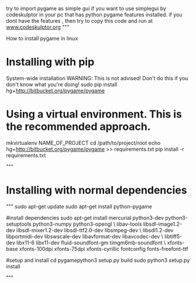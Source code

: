 
try to import pygame as simple gui if you want to use simplegui by codeskulptor in your pc that
has python pygame features installed.
if you dont have the features , then try to copy this code and run at www.codeskulptor.org
"""




How to install pygame in linux

# Installing with pip

System-wide installation WARNING: This is not advised! Don't do this if you don't know what you're doing!
sudo pip install hg+http://bitbucket.org/pygame/pygame
 
 
# Using a virtual environment. This is the recommended approach.
mkvirtualenv NAME_OF_PROJECT
cd /path/to/project/root
echo hg+http://bitbucket.org/pygame/pygame >> requirements.txt
pip install -r requirements.txt

"""

# Installing with normal dependencies

"""
sudo apt-get update
sudo apt-get install python-pygame

#install dependencies
sudo apt-get install mercurial python3-dev python3-setuptools python3-numpy python3-opengl \ libav-tools libsdl-image1.2-dev libsdl-mixer1.2-dev libsdl-ttf2.0-dev libsmpeg-dev \ libsdl1.2-dev libportmidi-dev libswscale-dev libavformat-dev libavcodec-dev \ libtiff5-dev libx11-6 libx11-dev fluid-soundfont-gm timgm6mb-soundfont \ xfonts-base xfonts-100dpi xfonts-75dpi xfonts-cyrillic fontconfig fonts-freefont-ttf


#setup and install
cd pygamepython3 
setup.py build
sudo python3 setup.py install

"""


